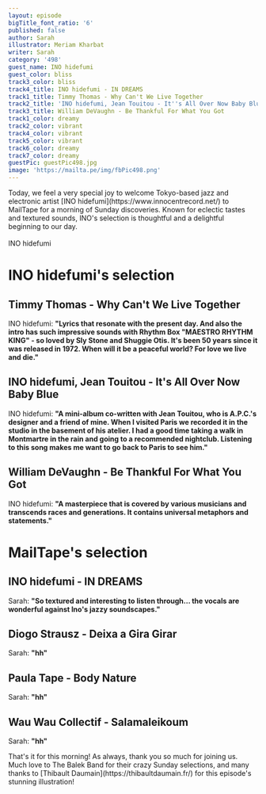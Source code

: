 ```yaml
---
layout: episode
bigTitle_font_ratio: '6'
published: false
author: Sarah
illustrator: Meriam Kharbat
writer: Sarah
category: '498'
guest_name: INO hidefumi
guest_color: bliss
track3_color: bliss
track4_title: INO hidefumi - IN DREAMS
track1_title: Timmy Thomas - Why Can't We Live Together
track2_title: 'INO hidefumi, Jean Touitou - It''s All Over Now Baby Blue'
track3_title: William DeVaughn - Be Thankful For What You Got
track1_color: dreamy
track2_color: vibrant
track4_color: vibrant
track5_color: vibrant
track6_color: dreamy
track7_color: dreamy
guestPic: guestPic498.jpg
image: 'https://mailta.pe/img/fbPic498.png'
---
```

<p id="introduction"> Today, we feel a very special joy to welcome Tokyo-based jazz and electronic artist [INO hidefumi](https://www.innocentrecord.net/) to MailTape for a morning of Sunday discoveries. Known for eclectic tastes and textured sounds, INO's selection is thoughtful and a delightful beginning to our day.
<br><br>
INO hidefumi 
</p>

# INO hidefumi's selection

## Timmy Thomas - Why Can't We Live Together
INO hidefumi: **"**Lyrics that resonate with the present day. And also the intro has such impressive sounds with Rhythm Box "MAESTRO RHYTHM KING" - so loved by Sly Stone and Shuggie Otis. It's been 50 years since it was released in 1972. When will it be a peaceful world? For love we live and die.**"**

## INO hidefumi, Jean Touitou - It's All Over Now Baby Blue
INO hidefumi: **"**A mini-album co-written with Jean Touitou, who is A.P.C.'s designer and a friend of mine. When I visited Paris we recorded it in the studio in the basement of his atelier. I had a good time taking a walk in Montmartre in the rain and going to a recommended nightclub. Listening to this song makes me want to go back to Paris to see him.**"**

## William DeVaughn - Be Thankful For What You Got
INO hidefumi: **"**A masterpiece that is covered by various musicians and transcends races and generations. It contains universal metaphors and statements.**"**

# MailTape's selection

## INO hidefumi - IN DREAMS
Sarah: **"**So textured and interesting to listen through... the vocals are wonderful against Ino's jazzy soundscapes.**"**

## Diogo Strausz - Deixa a Gira Girar
Sarah: **"**hh**"**

## Paula Tape - Body Nature
Sarah: **"**hh**"**

## Wau Wau Collectif - Salamaleikoum
Sarah: **"**hh**"**

<p id="outroduction">That's it for this morning! As always, thank you so much for joining us. Much love to The Balek Band for their crazy Sunday selections, and many thanks to [Thibault Daumain](https://thibaultdaumain.fr/) for this episode's stunning illustration!</p>
